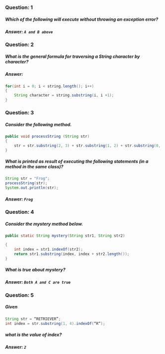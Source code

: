 ### Question: 1
##### Which of the following will execute without throwing an exception error?

##### Answer: `A and B above`

### Question: 2
##### What is the general formula for traversing a String character by character?

##### Answer:
```java
for(int i = 0; i < string.length(); i++)
{
    String character = string.substring(i, i +1);
}
```

### Question: 3
##### Consider the following method.
```java
public void processString (String str)
{
    str = str.substring(2, 3) + str.substring(1, 2) + str.substring(0, 1);
}
```
##### What is printed as result of executing the following statements (in a method in the same class)?
```java
String str = "Frog";
processString(str);
System.out.println(str);
```

##### Answer: `Frog`

### Question: 4
##### Consider the mystery method below.
```java
public static String mystery(String str1, String str2)

{
    int index = str1.indexOf(str2);
    return str1.substring(index, index + str2.length());
}
```
##### What is true about mystery?

##### Answer: `Both A and C are true`

### Question: 5
##### Given
```java
String str = “RETRIEVER”;
int index = str.substring(1, 4).indexOf(“R”);
```
##### what is the value of index?

##### Answer: `2`